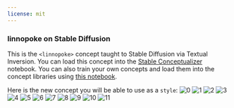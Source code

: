 ```yaml
---
license: mit
---
```

### linnopoke on Stable Diffusion
This is the `<linnopoke>` concept taught to Stable Diffusion via Textual Inversion. You can load this concept into the [Stable Conceptualizer](https://colab.research.google.com/github/huggingface/notebooks/blob/main/diffusers/stable_conceptualizer_inference.ipynb) notebook. You can also train your own concepts and load them into the concept libraries using [this notebook](https://colab.research.google.com/github/huggingface/notebooks/blob/main/diffusers/sd_textual_inversion_training.ipynb).

Here is the new concept you will be able to use as a `style`:
![<linnopoke> 0](https://huggingface.co/sd-concepts-library/linnopoke/resolve/main/concept_images/1.jpeg)
![<linnopoke> 1](https://huggingface.co/sd-concepts-library/linnopoke/resolve/main/concept_images/11.jpeg)
![<linnopoke> 2](https://huggingface.co/sd-concepts-library/linnopoke/resolve/main/concept_images/8.jpeg)
![<linnopoke> 3](https://huggingface.co/sd-concepts-library/linnopoke/resolve/main/concept_images/5.jpeg)
![<linnopoke> 4](https://huggingface.co/sd-concepts-library/linnopoke/resolve/main/concept_images/9.jpeg)
![<linnopoke> 5](https://huggingface.co/sd-concepts-library/linnopoke/resolve/main/concept_images/7.jpeg)
![<linnopoke> 6](https://huggingface.co/sd-concepts-library/linnopoke/resolve/main/concept_images/3.jpeg)
![<linnopoke> 7](https://huggingface.co/sd-concepts-library/linnopoke/resolve/main/concept_images/2.jpeg)
![<linnopoke> 8](https://huggingface.co/sd-concepts-library/linnopoke/resolve/main/concept_images/6.jpeg)
![<linnopoke> 9](https://huggingface.co/sd-concepts-library/linnopoke/resolve/main/concept_images/10.jpeg)
![<linnopoke> 10](https://huggingface.co/sd-concepts-library/linnopoke/resolve/main/concept_images/0.jpeg)
![<linnopoke> 11](https://huggingface.co/sd-concepts-library/linnopoke/resolve/main/concept_images/4.jpeg)

